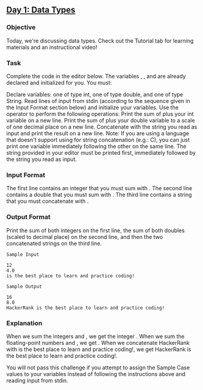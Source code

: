 ## [Day 1: Data Types](https://github.com/srabhayraj/HackerRank-Python-Programming/blob/master/30DaysOfCode/SolutionCode/Day1.md)

### Objective
Today, we're discussing data types. Check out the Tutorial tab for learning materials and an instructional video!

### Task
Complete the code in the editor below. The variables , , and  are already declared and initialized for you. You must:

Declare  variables: one of type int, one of type double, and one of type String.
Read  lines of input from stdin (according to the sequence given in the Input Format section below) and initialize your  variables.
Use the  operator to perform the following operations:
Print the sum of  plus your int variable on a new line.
Print the sum of  plus your double variable to a scale of one decimal place on a new line.
Concatenate  with the string you read as input and print the result on a new line.
Note: If you are using a language that doesn't support using  for string concatenation (e.g.: C), you can just print one variable immediately following the other on the same line. The string provided in your editor must be printed first, immediately followed by the string you read as input.

### Input Format
The first line contains an integer that you must sum with .
The second line contains a double that you must sum with .
The third line contains a string that you must concatenate with .


### Output Format
Print the sum of both integers on the first line, the sum of both doubles (scaled to  decimal place) on the second line, and then the two concatenated strings on the third line.

```
Sample Input

12
4.0
is the best place to learn and practice coding!
```
```
Sample Output

16
8.0
HackerRank is the best place to learn and practice coding!
```
### Explanation

When we sum the integers  and , we get the integer .
When we sum the floating-point numbers  and , we get .
When we concatenate HackerRank with is the best place to learn and practice coding!, we get HackerRank is the best place to learn and practice coding!.

You will not pass this challenge if you attempt to assign the Sample Case values to your variables instead of following the instructions above and reading input from stdin.
